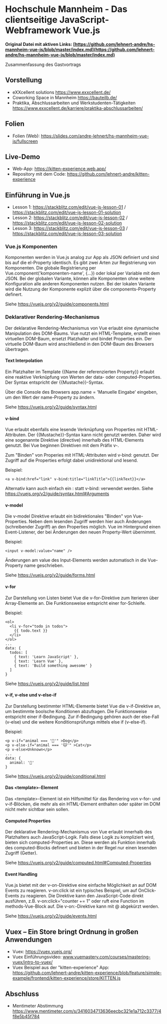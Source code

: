 # Hochschule Mannheim - Das clientseitige JavaScript-Webframework Vue.js
__Original Datei mit aktiven Links: [https://github.com/lehnert-andre/hs-mannheim-vue-js/blob/master/index.md](https://github.com/lehnert-andre/hs-mannheim-vue-js/blob/master/index.md)__

Zusammenfassung des Gastvortrags

## Vorstellung

  - eXXcellent solutions
    https://www.exxcellent.de/
  - Coworking Space in Mannheim
    https://bauteilb.de/
  - Praktika, Abschlussarbeiten und Werkstudenten-Tätigkeiten
    https://www.exxcellent.de/karriere/praktika-abschlussarbeiten/
    
## Folien

- Folien (Web): https://slides.com/andre-lehnert/hs-mannheim-vue-js/fullscreen

## Live-Demo

- Web-App: https://kitten-experience.web.app/
- Repository mit dem Code: https://github.com/lehnert-andre/kitten-experience

## Einführung in Vue.js

- Lesson 1: https://stackblitz.com/edit/vue-js-lesson-01 / https://stackblitz.com/edit/vue-js-lesson-01-solution
- Lesson 2: https://stackblitz.com/edit/vue-js-lesson-02 / https://stackblitz.com/edit/vue-js-lesson-02-solution
- Lesson 3: https://stackblitz.com/edit/vue-js-lesson-03 / https://stackblitz.com/edit/vue-js-lesson-03-solution

### Vue.js Komponenten

Komponenten werden in Vue.js analog zur App als JSON definiert und sind bis auf die el-Property identisch.
Es gibt zwei Arten zur Registrierung von Komponenten. Die globale Registrierung per Vue.component('komponenten-name', {...}) oder lokal per Variable mit dem JSON. Bei der globalen Variante, können alle Komponenten ohne weitere Konfiguration alle anderen Komponenten nutzen. Bei der lokalen Variante wird die Nutzung der Komponente explizit über die components-Property definert.

Siehe https://vuejs.org/v2/guide/components.html

### Deklarativer Rendering-Mechanismus

Der deklarative Rendering-Mechanismus von Vue erlaubt eine dynamische Manipulation des DOM-Baums. Vue nutzt ein HTML-Template, erstellt einen virtuellen DOM-Baum, ersetzt Platzhalter und bindet Properties ein. Der virtuelle DOM-Baum wird anschließend in den DOM-Baum des Browsers übertragen.

#### Text Interpolation

Ein Platzhalter im Template {{Name der referenzierten Property}} erlaubt eine reaktive Verknüpfung von Werten der data- oder computed-Properties. Der Syntax entspricht der {{Mustache}}-Syntax.

Über die Console des Browsers app.name = 'Manuelle Eingabe' eingeben, um den Wert der name-Property zu ändern.

Siehe https://vuejs.org/v2/guide/syntax.html

#### v-bind

Vue erlaubt ebenfalls eine lesende Verknüpfung von Properties mit HTML-Attributen. Der {{Mustache}}-Syntax kann nicht genutzt werden. Daher wird eine sogenannte Direktive (directive) innerhalb des HTML-Elements genutzt. Bei Vue beginnen Direktiven mit dem Präfix v-.

Zum "Binden" von Properies mit HTML-Attributen wird v-bind: genutzt. Der Zugriff auf die Properties erfolgt dabei unidirektional und lesend.

Beispiel:
```
<a v-bind:href="link" v-bind:title="linkTitle">{{linkText}}</a>
```
Alternativ kann auch einfach ein : statt v-bind: verwendet werden.
Siehe https://vuejs.org/v2/guide/syntax.html#Arguments

#### v-model

Die v-model Direktive erlaubt ein bidirektionales "Binden" von Vue-Properties. Neben dem lesenden Zugriff werden hier auch Änderungen (schreibender Zugriff) an den Properties möglich. Vue im Hintergrund einen Event-Listener, der bei Änderungen den neuen Property-Wert übernimmt.

Beispiel:
```
<input v-model:value="name" />
```
Änderungen am value des Input-Elements werden automatisch in die Vue-Property name geschrieben.

Siehe https://vuejs.org/v2/guide/forms.html

#### v-for
Zur Darstellung von Listen bietet Vue die v-for-Direktive zum Iterieren über Array-Elemente an. Die Funktionsweise entspricht einer for-Schleife.

Beispiel:
```
<ol>
  <li v-for="todo in todos">
    {{ todo.text }}
  </li>
</ol>
...
data: {
  todos: [
    { text: 'Learn JavaScript' },
    { text: 'Learn Vue' },
    { text: 'Build something awesome' }
  ]
}
```
Siehe https://vuejs.org/v2/guide/list.html

#### v-if, v-else und v-else-if
Zur Darstellung bestimmter HTML-Elemente bietet Vue die v-if-Direktive an, um bestimmte boolsche Konditionen abzufragen. Die Funktionsweise entspricht einer if-Bedingung.
Zur if-Bedingung gehören auch der else-Fall (v-else) und die weitere Konditionsprüfungs mittels else if (v-else-if).

Beispiel:
```
<p v-if="animal === '🐶'" >Dog</p>
<p v-else-if="animal === '🐱'" >Cat</p>
<p v-else>Unknown</p>
...
data: {
  animal: '🐶'
}
```

Siehe https://vuejs.org/v2/guide/conditional.html

#### Das &lt;template&gt;-Element
  
Das &lt;template&gt;-Element ist ein Hilfsmittel für das Rendering von v-for- und v-if-Blöcken, die mehr als ein HTML-Element enthalten oder später im DOM nicht mehr sichtbar sein sollen.

#### Computed Properties

Der deklarative Rendering-Mechanismus von Vue erlaubt innerhalb des Platzhalters auch JavaScript-Logik. Falls diese Logik zu kompliziert wird, bieten sich computed-Properties an. Diese werden als Funktion innerhalb des computed-Blocks definert und bieten in der Regel nur einen lesenden Zugriff (Getter).

Siehe https://vuejs.org/v2/guide/computed.html#Computed-Properties

#### Event Handling

Vue.js bietet mit der v-on-Direktive eine einfache Möglichkeit an auf DOM Events zu reagieren. v-on:click ist ein typisches Beispiel, um auf OnClick-Events zu reagieren. Die Direktive kann den JavaScript-Code direkt ausführen, z.B. v-on:click="counter += 1" oder ruft eine Function im methods-Vue-Block auf.
Die v-on:-Direktive kann mit @ abgekürzt werden.

Siehe https://vuejs.org/v2/guide/events.html

## Vuex – Ein Store bringt Ordnung in großen Anwendungen

- Vuex: https://vuex.vuejs.org/
- Vuex Einführungsvideo: www.vuemastery.com/courses/mastering-vuex/intro-to-vuex/
- Vuex Beispiel aus der "kitten-experience" App: https://github.com/lehnert-andre/kitten-experience/blob/feature/simple-example/frontend/kitten-experience/store/KITTEN.js

## Abschluss

- Mentimeter Abstimmung
  https://www.mentimeter.com/s/3416034713636eecbc321e1a712c3377/4f8e5b45f784
